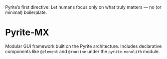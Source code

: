Pyrite’s first directive: Let humans focus only on what truly matters — no (or minimal) boilerplate.

# Pyrite-MX

Modular GUI framework built on the Pyrite architecture. Includes declarative components like `@element` and `@routine` under the `pyrite.monolith` module.

